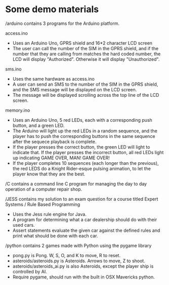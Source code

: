 Some demo materials
===================

/arduino contains 3 programs for the Arduino platform.

access.ino
+ Uses an Arduino Uno, GPRS shield and 16*2 character LCD screen
+ The user can call the number of the SIM in the GPRS shield, and if the number that they are calling from matches the hard coded number, the LCD will display "Authorized". Otherwise it will display "Unauthorized".

sms.ino
+ Uses the same hardware as access.ino
+ A user can send an SMS to the number of the SIM in the GPRS shield, and the SMS message will be displayed on the LCD screen.
+ The message will be displayed scrolling across the top line of the LCD screen.

memory.ino
+ Uses an Arduino Uno, 5 red LEDs, each with a corresponding push button, and a green LED.
+ The Arduino will light up the red LEDs in a random sequence, and the player has to push the corresponding buttons in the same sequence after the sequece playback is complete.
+ If the player presses the correct button, the green LED will light to indicate that. If the player presses the incorrect button, all red LEDs light up indicating GAME OVER, MAN! GAME OVER!
+ If the player completes 10 sequences (each longer than the previous), the red LEDS do a Knight Rider-esque pulsing animation, to let the player know that they are the best.

/C contains a command line C program for managing the day to day operation of a computer repair shop.

/JESS contains my solution to an exam question for a course titled Expert Systems / Rule Based Programming

+ Uses the Jess rule engine for Java.
+ A program for determining what a car dealership should do with their used cars.
+ Assert statements evaluate the given car against the defined rules and print what should be done with each car.

/python contains 2 games made with Python using the pygame library

+ pong.py is Pong. W, S, O, and K to move, R to reset.
+ asteroids/asteroids.py is Asteroids. Arrows to move, Z to shoot.
+ asteroids/asteroids_ai.py is also Asteroids, except the player ship is controlled by AI.
+ Require pygame, should run with the built in OSX Mavericks python.